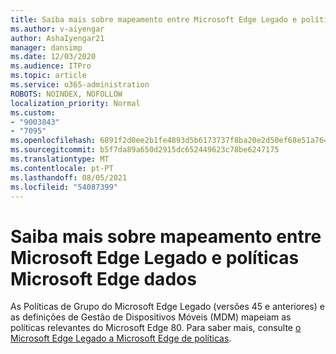 ```yaml
---
title: Saiba mais sobre mapeamento entre Microsoft Edge Legado e políticas Microsoft Edge dados
ms.author: v-aiyengar
author: AshaIyengar21
manager: dansimp
ms.date: 12/03/2020
ms.audience: ITPro
ms.topic: article
ms.service: o365-administration
ROBOTS: NOINDEX, NOFOLLOW
localization_priority: Normal
ms.custom:
- "9003843"
- "7095"
ms.openlocfilehash: 6891f2d0ee2b1fe4893d5b6173737f8ba20e2d50ef68e51a764e5f9f1fc7f790
ms.sourcegitcommit: b5f7da89a650d2915dc652449623c78be6247175
ms.translationtype: MT
ms.contentlocale: pt-PT
ms.lasthandoff: 08/05/2021
ms.locfileid: "54087399"
---
```

# <a name="learn-about-mapping-between-microsoft-edge-legacy-policies-and-microsoft-edge-policies"></a>Saiba mais sobre mapeamento entre Microsoft Edge Legado e políticas Microsoft Edge dados

As Políticas de Grupo do Microsoft Edge Legado (versões 45 e anteriores) e as definições de Gestão de Dispositivos Móveis (MDM) mapeiam as políticas relevantes do Microsoft Edge 80. Para saber mais, consulte [o Microsoft Edge Legado a Microsoft Edge de políticas](https://go.microsoft.com/fwlink/?linkid=2141665).